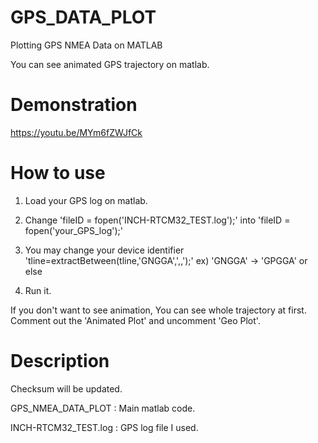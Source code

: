 # GPS_DATA_PLOT
Plotting GPS NMEA Data on MATLAB

You can see animated GPS trajectory on matlab.

# Demonstration
https://youtu.be/MYm6fZWJfCk


# How to use

1. Load your GPS log on matlab.

2. Change 'fileID = fopen('INCH-RTCM32_TEST.log');' into 'fileID = fopen('your_GPS_log');'

3. You may change your device identifier 'tline=extractBetween(tline,'GNGGA',',,');' ex) 'GNGGA' -> 'GPGGA' or else

4. Run it.

If you don't want to see animation, You can see whole trajectory at first. Comment out the 'Animated Plot' and uncomment 'Geo Plot'.

# Description
Checksum will be updated.

GPS_NMEA_DATA_PLOT : Main matlab code.

INCH-RTCM32_TEST.log : GPS log file I used.


